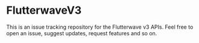 # FlutterwaveV3
This is an issue tracking repository for the Flutterwave v3 APIs. Feel free to open an issue, suggest updates, request features and so on.

